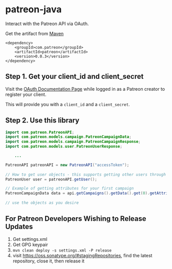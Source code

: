 # patreon-java
Interact with the Patreon API via OAuth.

Get the artifact from [Maven](http://search.maven.org/#search|ga|1|g%3A%22com.patreon%22%20AND%20a%3A%22patreon%22)
```
<dependency>
    <groupId>com.patreon</groupId>
    <artifactId>patreon</artifactId>
    <version>0.0.3</version>
</dependency>
```


Step 1. Get your client_id and client_secret
---
Visit the [OAuth Documentation Page](https://www.patreon.com/oauth2/documentation)
while logged in as a Patreon creator to register your client.

This will provide you with a `client_id` and a `client_secret`.

Step 2. Use this library
---
```java
import com.patreon.PatreonAPI;
import com.patreon.models.campaign.PatreonCampaignData;
import com.patreon.models.campaign.PatreonCampaignResponse;
import com.patreon.models.user.PatreonUserResponse;

    ...

PatreonAPI patreonAPI = new PatreonAPI("accessToken");
    
// How to get user objects - this supports getting other users through getUser(String id)        
PatreonUser user = patreonAPI.getUser();

// Example of getting attributes for your first campaign
PatreonCampaignData data = api.getCampaigns().getData().get(0).getAttributes();
    
// use the objects as you desire
```

For Patreon Developers Wishing to Release Updates
---
1. Get settings.xml
2. Get GPG keypair
3. `mvn clean deploy -s settings.xml -P release`
4. visit https://oss.sonatype.org/#stagingRepositories, find the latest repository, close it, then release it
